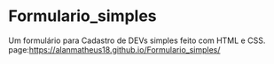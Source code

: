 # Formulario_simples
Um formulário para Cadastro de DEVs simples feito com HTML e CSS.
page:https://alanmatheus18.github.io/Formulario_simples/
